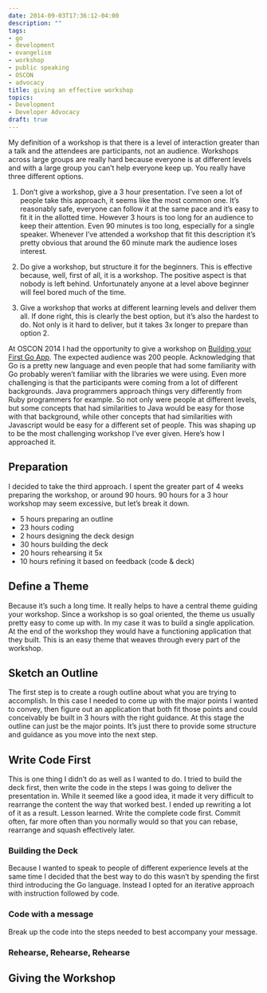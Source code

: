 ```yaml
---
date: 2014-09-03T17:36:12-04:00
description: ""
tags:
- go
- development
- evangelism
- workshop
- public speaking
- OSCON
- advocacy
title: giving an effective workshop
topics:
- Development
- Developer Advocacy
draft: true
---
```


My definition of a workshop is that there is a level of interaction
greater than a talk and the attendees are participants, not an audience.
Workshops across large groups are really hard because everyone is at
different levels and with a large group you can’t help everyone keep up.
You really have three different options.

1. Don’t give a workshop, give a 3 hour presentation. I’ve seen a lot of
   people take this approach, it seems like the most common one. It’s
   reasonably safe, everyone can follow it at the same pace and it’s
   easy to fit it in the allotted time. However 3 hours is too long for
   an audience to keep their attention. Even 90 minutes is too long,
   especially for a single speaker. Whenever I’ve attended a workshop
   that fit this description it’s pretty obvious that around the 60
   minute mark the audience loses interest.

2. Do give a workshop, but structure it for the beginners. This is
   effective because, well, first of all, it is a workshop. The positive
   aspect is that nobody is left behind. Unfortunately anyone at a level
   above beginner will feel bored much of the time.

3. Give a workshop that works at different learning levels and deliver
   them all. If done right, this is clearly the best option, but it’s
   also the hardest to do. Not only is it hard to deliver, but it takes
   3x longer to prepare than option 2.

At OSCON 2014 I had the opportunity to give a workshop on [Building your
First Go App](/presentation/first-go-app/). The expected audience was
200 people. Acknowledging that Go is a pretty new language and even
people that had some familiarity with Go probably weren’t familiar with
the libraries we were using. Even more challenging is that the
participants were coming from a lot of different backgrounds. Java
programmers approach things very differently from Ruby programmers for
example. So not only were people at different levels, but some concepts
that had similarities to Java would be easy for those with that
background, while other concepts that had similarities with Javascript
would be easy for a different set of people. This was shaping up to be
the most challenging workshop I’ve ever given. Here’s how I approached
it.

## Preparation

I decided to take the third approach. I spent the greater part of 4
weeks preparing the workshop, or around 90 hours. 90 hours for a 3
hour workshop may seem excessive, but let’s break it down.

* 5  hours preparing an outline
* 23 hours coding
* 2  hours designing the deck design
* 30 hours building the deck
* 20 hours rehearsing it 5x
* 10 hours refining it based on feedback (code & deck)


## Define a Theme

Because it’s such a long time. It really helps to have a central theme
guiding your workshop. Since a workshop is so goal oriented, the theme
us usually pretty easy to come up with. In my case it was to build a
single application. At the end of the workshop they would have a
functioning application that they built. This is an easy theme that
weaves through every part of the workshop.

## Sketch an Outline

The first step is to create a rough outline about what you are trying to
accomplish. In this case I needed to come up with the major points I
wanted to convey, then figure out an application that both fit those
points and could conceivably be built in 3 hours with the right
guidance. At this stage the outline can just be the major points. It’s
just there to provide some structure and guidance as you move into the
next step.

## Write Code First

This is one thing I didn’t do as well as I wanted to do. I tried to
build the deck first, then write the code in the steps I was going to
deliver the presentation in. While it seemed like a good idea, it made
it very difficult to rearrange the content the way that worked best. I
ended up rewriting a lot of it as a result. Lesson learned. Write the
complete code first. Commit often, far more often than you normally
would so that you can rebase, rearrange and squash effectively later.

### Building the Deck

Because I wanted to speak to people of different experience levels at
the same time I decided that the best way to do this wasn’t by spending
the first third introducing the Go language. Instead I opted for an
iterative approach with instruction followed by code.

### Code with a message

Break up the code into the steps needed to best accompany your
message.

### Rehearse, Rehearse, Rehearse



## Giving the Workshop


